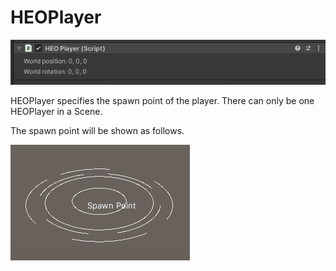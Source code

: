 
# HEOPlayer
![HEOPlayer](img/HEOPlayer.jpg)

HEOPlayer specifies the spawn point of the player. There can only be one HEOPlayer in a Scene.

The spawn point will be shown as follows.

![SpawnPoint](img/SpawnPoint.jpg)